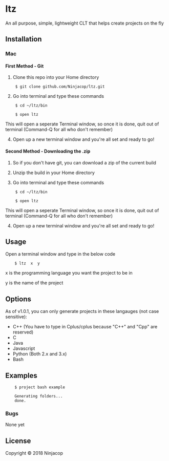 # ltz

An all purpose, simple, lightweight CLT that helps create projects on the fly
    
## Installation

### Mac

#### First Method - Git
1. Clone this repo into your Home directory

        $ git clone github.com/Ninjacop/ltz.git

3. Go into terminal and type these commands

        $ cd ~/ltz/bin

        $ open ltz

This will open a seperate Terminal window, so once it is done, quit out of terminal (Command-Q for all who don't remember)

4. Open up a new terminal window and you're all set and ready to go!

#### Second Method - Downloading the .zip
1. So if you don't have git, you can download a zip of the current build

2. Unzip the build in your Home directory 

3. Go into terminal and type these commands

        $ cd ~/ltz/bin

        $ open ltz

This will open a seperate Terminal window, so once it is done, quit out of terminal (Command-Q for all who don't remember)

4. Open up a new terminal window and you're all set and ready to go!
  
## Usage
    
Open a terminal window and type in the below code

        $ ltz  x  y 

x is the programming language you want the project to be in

y is the name of the project 
    
## Options
    
As of v1.0.1, you can only generate projects in these langauges (not case sensitive):

- C++ (You have to type in Cplus/cplus because "C++" and "Cpp" are reserved)
- C
- Java
- Javascript
- Python (Both 2.x and 3.x)
- Bash
      
## Examples  
      
        $ project bash example

        Generating folders...
        done.
      
### Bugs  
      
None yet  
      
## License  
      
Copyright © 2018 Ninjacop
